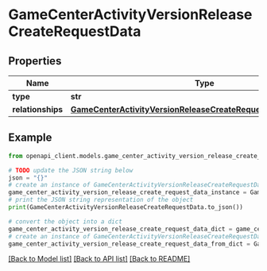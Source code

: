 # GameCenterActivityVersionReleaseCreateRequestData


## Properties

Name | Type | Description | Notes
------------ | ------------- | ------------- | -------------
**type** | **str** |  | 
**relationships** | [**GameCenterActivityVersionReleaseCreateRequestDataRelationships**](GameCenterActivityVersionReleaseCreateRequestDataRelationships.md) |  | 

## Example

```python
from openapi_client.models.game_center_activity_version_release_create_request_data import GameCenterActivityVersionReleaseCreateRequestData

# TODO update the JSON string below
json = "{}"
# create an instance of GameCenterActivityVersionReleaseCreateRequestData from a JSON string
game_center_activity_version_release_create_request_data_instance = GameCenterActivityVersionReleaseCreateRequestData.from_json(json)
# print the JSON string representation of the object
print(GameCenterActivityVersionReleaseCreateRequestData.to_json())

# convert the object into a dict
game_center_activity_version_release_create_request_data_dict = game_center_activity_version_release_create_request_data_instance.to_dict()
# create an instance of GameCenterActivityVersionReleaseCreateRequestData from a dict
game_center_activity_version_release_create_request_data_from_dict = GameCenterActivityVersionReleaseCreateRequestData.from_dict(game_center_activity_version_release_create_request_data_dict)
```
[[Back to Model list]](../README.md#documentation-for-models) [[Back to API list]](../README.md#documentation-for-api-endpoints) [[Back to README]](../README.md)


